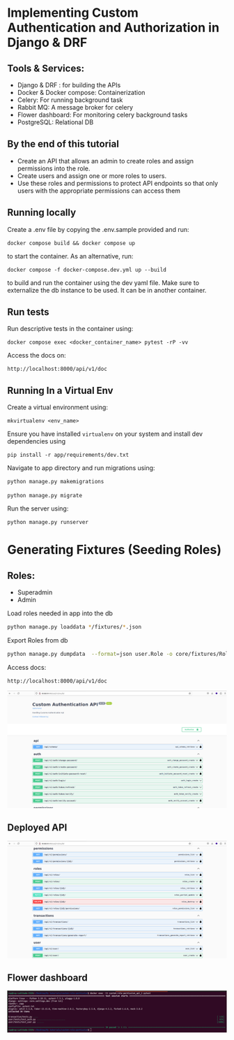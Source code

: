# Implementing Custom Authentication and Authorization in Django & DRF


## Tools & Services:
- Django & DRF : for building the APIs
- Docker & Docker compose: Containerization
- Celery: For running background task
- Rabbit MQ: A message broker for celery
- Flower dashboard: For monitoring celery background tasks
- PostgreSQL: Relational DB


## By the end of this tutorial 

- Create an API that allows an admin to create roles and assign permissions into the role.
- Create users and assign one or more roles to users.
- Use these roles and permissions to protect API endpoints so that only users with the appropriate permissions can access them

## Running locally

Create a .env file by copying the .env.sample provided and run:
```
docker compose build && docker compose up
```
to start the container. As an alternative, run:
```
docker compose -f docker-compose.dev.yml up --build
```
to build and run the container using the dev yaml file.
Make sure to externalize the db instance to be used. It can be in another container.

## Run tests
Run descriptive tests in the container using:
```
docker compose exec <docker_container_name> pytest -rP -vv
```

Access the docs on:

```
http://localhost:8000/api/v1/doc
```


## Running In a Virtual Env

Create a virtual environment using:
```
mkvirtualenv <env_name>
```

Ensure you have installed `virtualenv` on your system and install dev dependencies using
```
pip install -r app/requirements/dev.txt
```

Navigate to app directory and run migrations using:
```
python manage.py makemigrations

python manage.py migrate
```

Run the server using:
```
python manage.py runserver
```

#  Generating Fixtures (Seeding Roles)

## Roles:
- Superadmin
- Admin


Load roles needed in app into the db

```bash
python manage.py loaddata */fixtures/*.json
```

Export Roles from db

```sh
python manage.py dumpdata  --format=json user.Role -o core/fixtures/Role.json
```


Access docs:
```sh
http://localhost:8000/api/v1/doc
```

![Screenshot](screenshot1.png)


## Deployed API
![Screenshot](screenshot2.png)

## Flower dashboard
![Screenshot](screenshot3.png)
